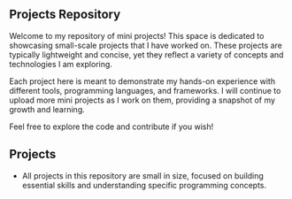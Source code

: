 ## Projects Repository

Welcome to my repository of mini projects! This space is dedicated to showcasing small-scale projects that I have worked on. These projects are typically lightweight and concise, yet they reflect a variety of concepts and technologies I am exploring.

Each project here is meant to demonstrate my hands-on experience with different tools, programming languages, and frameworks. I will continue to upload more mini projects as I work on them, providing a snapshot of my growth and learning.

Feel free to explore the code and contribute if you wish!

## Projects

- All projects in this repository are small in size, focused on building essential skills and understanding specific programming concepts.

